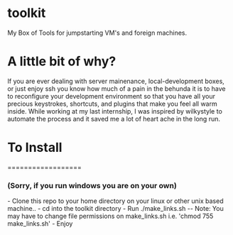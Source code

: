 toolkit
=======

My Box of Tools for jumpstarting VM's and foreign machines.


A little bit of why?
====================

If you are ever dealing with server mainenance, local-development boxes, or just enjoy ssh you know how much of a pain in the behunda it is to have to reconfigure your development environment so that you have all your precious keystrokes, shortcuts, and plugins that make you feel all warm inside.  While working at my last internship, I was inspired by wilkystyle to automate the process and it saved me a lot of heart ache in the long run.

<h1>To Install</h1> 
==================
<h3>(Sorry, if you run windows you are on your own)</h3>
- Clone this repo to your home directory on your linux or other unix based machine..
- cd into the toolkit directory
- Run ./make_links.sh
   -- Note: You may have to change file permissions on make_links.sh i.e. 'chmod 755 make_links.sh'
- Enjoy
